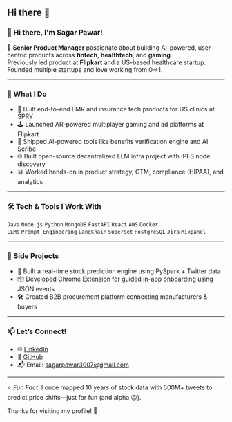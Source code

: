 ## Hi there 👋

### 👋 Hi there, I'm Sagar Pawar!

🚀 **Senior Product Manager** passionate about building AI-powered, user-centric products across **fintech**, **healthtech**, and **gaming**.  
Previously led product at **Flipkart** and a US-based healthcare startup. Founded multiple startups and love working from 0→1.

---

### 🧠 What I Do
- 🏥 Built end-to-end EMR and insurance tech products for US clinics at SPRY
- 🕹️ Launched AR-powered multiplayer gaming and ad platforms at Flipkart
- 🤖 Shipped AI-powered tools like benefits verification engine and AI Scribe
- 🌐 Built open-source decentralized LLM infra project with IPFS node discovery
- 📊 Worked hands-on in product strategy, GTM, compliance (HIPAA), and analytics

---

### 🛠 Tech & Tools I Work With
`Java` `Node.js` `Python` `MongoDB` `FastAPI` `React` `AWS` `Docker`  
`LLMs` `Prompt Engineering` `LangChain` `Superset` `PostgreSQL` `Jira` `Mixpanel`

---

### 🧪 Side Projects
- 🧠 Built a real-time stock prediction engine using PySpark + Twitter data
- 📦 Developed Chrome Extension for guided in-app onboarding using JSON events
- 🛠️ Created B2B procurement platform connecting manufacturers & buyers

---

### 📫 Let’s Connect!
- 🌐 [LinkedIn](https://www.linkedin.com/in/sagar117/)
- 🐙 [GitHub](https://github.com/sagar117)
- 📬 Email: sagarpawar3007@gmail.com

---

⭐️ *Fun Fact:* I once mapped 10 years of stock data with 500M+ tweets to predict price shifts—just for fun (and alpha 😉).

Thanks for visiting my profile! 🙌
